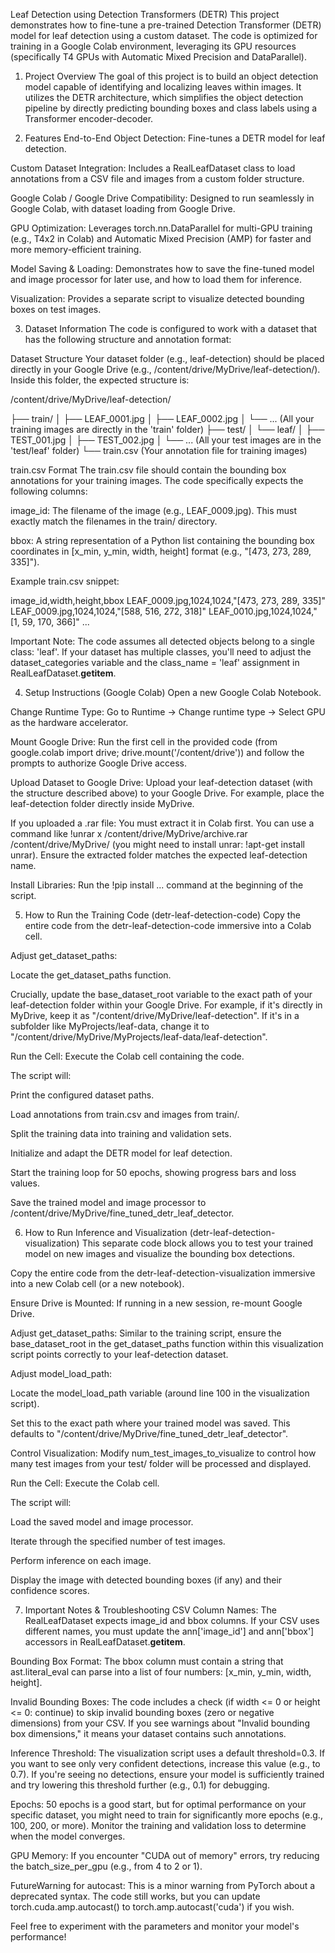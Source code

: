 Leaf Detection using Detection Transformers (DETR)
This project demonstrates how to fine-tune a pre-trained Detection Transformer (DETR) model for leaf detection using a custom dataset. The code is optimized for training in a Google Colab environment, leveraging its GPU resources (specifically T4 GPUs with Automatic Mixed Precision and DataParallel).

1. Project Overview
The goal of this project is to build an object detection model capable of identifying and localizing leaves within images. It utilizes the DETR architecture, which simplifies the object detection pipeline by directly predicting bounding boxes and class labels using a Transformer encoder-decoder.

2. Features
End-to-End Object Detection: Fine-tunes a DETR model for leaf detection.

Custom Dataset Integration: Includes a RealLeafDataset class to load annotations from a CSV file and images from a custom folder structure.

Google Colab / Google Drive Compatibility: Designed to run seamlessly in Google Colab, with dataset loading from Google Drive.

GPU Optimization: Leverages torch.nn.DataParallel for multi-GPU training (e.g., T4x2 in Colab) and Automatic Mixed Precision (AMP) for faster and more memory-efficient training.

Model Saving & Loading: Demonstrates how to save the fine-tuned model and image processor for later use, and how to load them for inference.

Visualization: Provides a separate script to visualize detected bounding boxes on test images.

3. Dataset Information
The code is configured to work with a dataset that has the following structure and annotation format:

Dataset Structure
Your dataset folder (e.g., leaf-detection) should be placed directly in your Google Drive (e.g., /content/drive/MyDrive/leaf-detection/). Inside this folder, the expected structure is:

/content/drive/MyDrive/leaf-detection/


├── train/
│   ├── LEAF_0001.jpg
│   ├── LEAF_0002.jpg
│   └── ... (All your training images are directly in the 'train' folder)
├── test/
│   └── leaf/
│       ├── TEST_001.jpg
│       ├── TEST_002.jpg
│       └── ... (All your test images are in the 'test/leaf' folder)
└── train.csv (Your annotation file for training images)



train.csv Format
The train.csv file should contain the bounding box annotations for your training images. The code specifically expects the following columns:

image_id: The filename of the image (e.g., LEAF_0009.jpg). This must exactly match the filenames in the train/ directory.

bbox: A string representation of a Python list containing the bounding box coordinates in [x_min, y_min, width, height] format (e.g., "[473, 273, 289, 335]").

Example train.csv snippet:

image_id,width,height,bbox
LEAF_0009.jpg,1024,1024,"[473, 273, 289, 335]"
LEAF_0009.jpg,1024,1024,"[588, 516, 272, 318]"
LEAF_0010.jpg,1024,1024,"[1, 59, 170, 366]"
...

Important Note: The code assumes all detected objects belong to a single class: 'leaf'. If your dataset has multiple classes, you'll need to adjust the dataset_categories variable and the class_name = 'leaf' assignment in RealLeafDataset.__getitem__.

4. Setup Instructions (Google Colab)
Open a new Google Colab Notebook.

Change Runtime Type: Go to Runtime -> Change runtime type -> Select GPU as the hardware accelerator.

Mount Google Drive: Run the first cell in the provided code (from google.colab import drive; drive.mount('/content/drive')) and follow the prompts to authorize Google Drive access.

Upload Dataset to Google Drive: Upload your leaf-detection dataset (with the structure described above) to your Google Drive. For example, place the leaf-detection folder directly inside MyDrive.

If you uploaded a .rar file: You must extract it in Colab first. You can use a command like !unrar x /content/drive/MyDrive/archive.rar /content/drive/MyDrive/ (you might need to install unrar: !apt-get install unrar). Ensure the extracted folder matches the expected leaf-detection name.

Install Libraries: Run the !pip install ... command at the beginning of the script.

5. How to Run the Training Code (detr-leaf-detection-code)
Copy the entire code from the detr-leaf-detection-code immersive into a Colab cell.

Adjust get_dataset_paths:

Locate the get_dataset_paths function.

Crucially, update the base_dataset_root variable to the exact path of your leaf-detection folder within your Google Drive. For example, if it's directly in MyDrive, keep it as "/content/drive/MyDrive/leaf-detection". If it's in a subfolder like MyProjects/leaf-data, change it to "/content/drive/MyDrive/MyProjects/leaf-data/leaf-detection".

Run the Cell: Execute the Colab cell containing the code.

The script will:

Print the configured dataset paths.

Load annotations from train.csv and images from train/.

Split the training data into training and validation sets.

Initialize and adapt the DETR model for leaf detection.

Start the training loop for 50 epochs, showing progress bars and loss values.

Save the trained model and image processor to /content/drive/MyDrive/fine_tuned_detr_leaf_detector.

6. How to Run Inference and Visualization (detr-leaf-detection-visualization)
This separate code block allows you to test your trained model on new images and visualize the bounding box detections.

Copy the entire code from the detr-leaf-detection-visualization immersive into a new Colab cell (or a new notebook).

Ensure Drive is Mounted: If running in a new session, re-mount Google Drive.

Adjust get_dataset_paths: Similar to the training script, ensure the base_dataset_root in the get_dataset_paths function within this visualization script points correctly to your leaf-detection dataset.

Adjust model_load_path:

Locate the model_load_path variable (around line 100 in the visualization script).

Set this to the exact path where your trained model was saved. This defaults to "/content/drive/MyDrive/fine_tuned_detr_leaf_detector".

Control Visualization: Modify num_test_images_to_visualize to control how many test images from your test/ folder will be processed and displayed.

Run the Cell: Execute the Colab cell.

The script will:

Load the saved model and image processor.

Iterate through the specified number of test images.

Perform inference on each image.

Display the image with detected bounding boxes (if any) and their confidence scores.

7. Important Notes & Troubleshooting
CSV Column Names: The RealLeafDataset expects image_id and bbox columns. If your CSV uses different names, you must update the ann['image_id'] and ann['bbox'] accessors in RealLeafDataset.__getitem__.

Bounding Box Format: The bbox column must contain a string that ast.literal_eval can parse into a list of four numbers: [x_min, y_min, width, height].

Invalid Bounding Boxes: The code includes a check (if width <= 0 or height <= 0: continue) to skip invalid bounding boxes (zero or negative dimensions) from your CSV. If you see warnings about "Invalid bounding box dimensions," it means your dataset contains such annotations.

Inference Threshold: The visualization script uses a default threshold=0.3. If you want to see only very confident detections, increase this value (e.g., to 0.7). If you're seeing no detections, ensure your model is sufficiently trained and try lowering this threshold further (e.g., 0.1) for debugging.

Epochs: 50 epochs is a good start, but for optimal performance on your specific dataset, you might need to train for significantly more epochs (e.g., 100, 200, or more). Monitor the training and validation loss to determine when the model converges.

GPU Memory: If you encounter "CUDA out of memory" errors, try reducing the batch_size_per_gpu (e.g., from 4 to 2 or 1).

FutureWarning for autocast: This is a minor warning from PyTorch about a deprecated syntax. The code still works, but you can update torch.cuda.amp.autocast() to torch.amp.autocast('cuda') if you wish.

Feel free to experiment with the parameters and monitor your model's performance!   